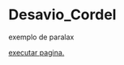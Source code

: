 # Desavio_Cordel
 exemplo de paralax

<a href="https://emerson-miranda.github.io/Desavio_Cordel/index.html"> executar pagina.</a>